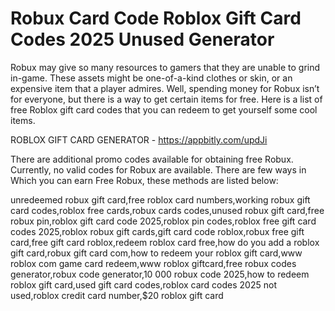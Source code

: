 # Robux Card Code Roblox Gift Card Codes 2025 Unused Generator

Robux may give so many resources to gamers that they are unable to grind in-game. These assets might be one-of-a-kind clothes or skin, or an expensive item that a player admires. Well, spending money for Robux isn’t for everyone, but there is a way to get certain items for free. Here is a list of free Roblox gift card codes that you can redeem to get yourself some cool items.

ROBLOX GIFT CARD GENERATOR - https://appbitly.com/updJi

There are additional promo codes available for obtaining free Robux. Currently, no valid codes for Robux are available. There are few ways in Which you can earn Free Robux, these methods are listed below:

unredeemed robux gift card,free roblox card numbers,working robux gift card codes,roblox free cards,robux cards codes,unused robux gift card,free robux pin,roblox gift card code 2025,roblox pin codes,roblox free gift card codes 2025,roblox robux gift cards,gift card code roblox,robux free gift card,free gift card roblox,redeem roblox card free,how do you add a roblox gift card,robux gift card com,how to redeem your roblox gift card,www roblox com game card redeem,www roblox giftcard,free robux codes generator,robux code generator,10 000 robux code 2025,how to redeem roblox gift card,used gift card codes,roblox card codes 2025 not used,roblox credit card number,$20 roblox gift card

